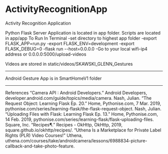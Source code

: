 # ActivityRecognitionApp

Activity Recognition Application

Python Flask Server Application is located in app folder. Scripts are located in app/app
To Run In Terminal
-set directory to highest app folder
-export FLASK_APP=run.py
-export FLASK_ENV=development
-export FLASK_DEBUG=0
-flask run --host=0.0.0.0
-Go to your local wifi-ip4 address or 0.0.0.0:5000/upload-videos

Videos are stored in static/videos/SKAWSKI_GLENN_Gestures

--------------------------------------------------------------------------------------------------------------------

Android Gesture App is in SmartHomeV1 folder

--------------------------------------------------------------------------------------------------------------------

References
“Camera API  :   Android Developers.” Android Developers, developer.android.com/guide/topics/media/camera. 
Nash, Julian. “The Request Object: Learning Flask Ep. 20.” Home, Pythonise.com, 7 Mar. 2019, pythonise.com/series/learning-flask/the-flask-request-object. 
Nash, Julian. “Uploading Files with Flask: Learning Flask Ep. 13.” Home, Pythonise.com, 14 Feb. 2019, pythonise.com/series/learning-flask/flask-uploading-files. 
Square, Inc. “Recipes¶.” Recipes - OkHttp, OkHttp, 2019, square.github.io/okhttp/recipes/. 
“Uthena Is a Marketplace for Private Label Rights (PLR) Video Courses!” Uthena, uthena.com/courses/take/androidcamera/lessons/6988834-picture-callback-and-take-photo-feature. 

